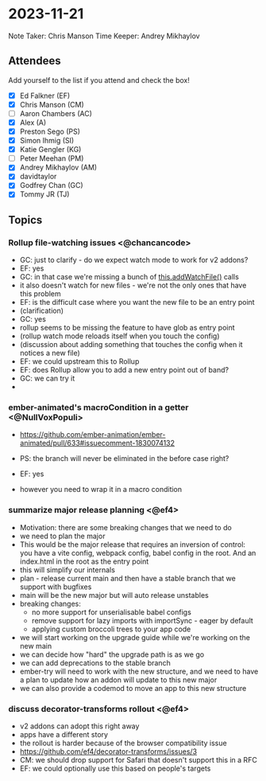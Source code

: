 # 2023-11-21

Note Taker: Chris Manson
Time Keeper: Andrey Mikhaylov

## Attendees

Add yourself to the list if you attend and check the box!

- [x] Ed Falkner (EF)
- [x] Chris Manson (CM)
- [ ] Aaron Chambers (AC)
- [x] Alex (A)
- [x] Preston Sego (PS)
- [x] Simon Ihmig (SI)
- [x] Katie Gengler (KG)
- [ ] Peter Meehan (PM)
- [x] Andrey Mikhaylov (AM)
- [x] davidtaylor
- [x] Godfrey Chan (GC)
- [x] Tommy JR (TJ)

## Topics

### Rollup file-watching issues <@chancancode>

- GC: just to clarify - do we expect watch mode to work for v2 addons? 
- EF: yes
- GC: in that case we're missing a bunch of [this.addWatchFile()](https://rollupjs.org/plugin-development/#this-addwatchfile) calls
- it also doesn't watch for new files - we're not the only ones that have this problem
- EF: is the difficult case where you want the new file to be an entry point
- (clarification)
- GC: yes
- rollup seems to be missing the feature to have glob as entry point
- (rollup watch mode reloads itself when you touch the config)
- (discussion about adding something that touches the config when it notices a new file)
- EF: we could upstream this to Rollup
- EF: does Rollup allow you to add a new entry point out of band? 
- GC: we can try it
- 

### ember-animated's macroCondition in a getter <@NullVoxPopuli>

- https://github.com/ember-animation/ember-animated/pull/633#issuecomment-1830074132

- PS: the branch will never be eliminated in the before case right? 
- EF: yes
- however you need to wrap it in a macro condition

### summarize major release planning <@ef4>

- Motivation: there are some breaking changes that we need to do
- we need to plan the major
- This would be the major release that requires an inversion of control: you have a vite config, webpack config, babel config in the root. And an index.html in the root as the entry point
- this will simplify our internals
- plan - release current main and then have a stable branch that we support with bugfixes
- main will be the new major but will auto release unstables
- breaking changes: 
  - no more support for unserialisable babel configs
  - remove support for lazy imports with importSync - eager by default
  - applying custom broccoli trees to your app code
- we will start working on the upgrade guide while we're working on the new main
- we can decide how "hard" the upgrade path is as we go
- we can add deprecations to the stable branch 
- ember-try will need to work with the new structure, and we need to have a plan to update how an addon will update to this new major
- we can also provide a codemod to move an app to this new structure

### discuss decorator-transforms rollout <@ef4>

- v2 addons can adopt this right away 
- apps have a different story
- the rollout is harder because of the browser compatibility issue
- https://github.com/ef4/decorator-transforms/issues/3
- CM: we should drop support for Safari that doesn't support this in a RFC
- EF: we could optionally use this based on people's targets


